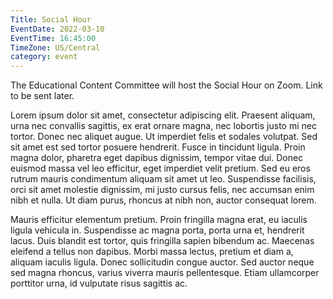 ```yaml
---
Title: Social Hour
EventDate: 2022-03-10
EventTime: 16:45:00
TimeZone: US/Central
category: event
---
```


The Educational Content Committee will host the Social Hour on Zoom. Link to be sent later. 

Lorem ipsum dolor sit amet, consectetur adipiscing elit. Praesent aliquam, urna nec convallis sagittis, ex erat ornare magna, nec lobortis justo mi nec tortor. Donec nec aliquet augue. Ut imperdiet felis et sodales volutpat. Sed sit amet est sed tortor posuere hendrerit. Fusce in tincidunt ligula. Proin magna dolor, pharetra eget dapibus dignissim, tempor vitae dui. Donec euismod massa vel leo efficitur, eget imperdiet velit pretium. Sed eu eros rutrum mauris condimentum aliquam sit amet ut leo. Suspendisse facilisis, orci sit amet molestie dignissim, mi justo cursus felis, nec accumsan enim nibh et nulla. Ut diam purus, rhoncus at nibh non, auctor consequat lorem.

Mauris efficitur elementum pretium. Proin fringilla magna erat, eu iaculis ligula vehicula in. Suspendisse ac magna porta, porta urna et, hendrerit lacus. Duis blandit est tortor, quis fringilla sapien bibendum ac. Maecenas eleifend a tellus non dapibus. Morbi massa lectus, pretium et diam a, aliquam iaculis ligula. Donec sollicitudin congue auctor. Sed auctor neque sed magna rhoncus, varius viverra mauris pellentesque. Etiam ullamcorper porttitor urna, id vulputate risus sagittis ac.